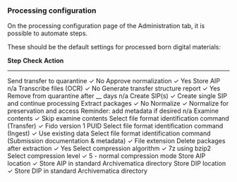 ### Processing configuration

On the processing configuration page of the Administration tab, it is possible to automate steps.

These should be the default settings for processed born digital materials:

  **Step**                                                                          **Check**   **Action**
  --------------------------------------------------------------------------------- ----------- -----------------------------------------------
  Send transfer to quarantine                                                       ✓           No
  Approve normalization                                                             ✓           Yes
  Store AIP                                                                                     n/a
  Transcribe files (OCR)                                                            ✓           No
  Generate transfer structure report                                                ✓           Yes
  Remove from quarantine after \_\_ days                                                        n/a
  Create SIP(s)                                                                     ✓           Create single SIP and continue processing
  Extract packages                                                                  ✓           No
  Normalize                                                                         ✓           Normalize for preservation and access
  Reminder: add metadata if desired                                                             n/a
  Examine contents                                                                  ✓           Skip examine contents
  Select file format identification command (Transfer)                              ✓           Fido version 1 PUID
  Select file format identification command (Ingest)                                ✓           Use existing data
  Select file format identification command (Submission documentation & metadata)   ✓           File extension
  Delete packages after extraction                                                  ✓           Yes
  Select compression algorithm                                                      ✓           7z using bzip2
  Select compression level                                                          ✓           5 - normal compression mode
  Store AIP location                                                                ✓           Store AIP in standard Archivematica directory
  Store DIP location                                                                ✓           Store DIP in standard Archivematica directory
